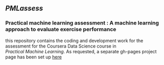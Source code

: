 ## *PMLassess*  
### Practical machine learning assessment : A machine learning approach to evaluate exercise performance  
this repository contains the coding and development work for the assessment for the Coursera Data Science course in  
*Practical Machine Learning*. As requested, a separate gh-pages project page has been set up [here](http://jw149j.github.io/PMLassess/)
